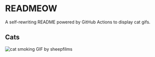 # READMEOW

A self-rewriting README powered by GitHub Actions to display cat gifs.

## Cats

![cat smoking GIF by sheepfilms](https://media4.giphy.com/media/l0ExdMHUDKteztyfe/200.gif?cid=9acd02dal9scqkbv3n9yimxkcohqkv8s9rslkc2vwgmtk48n&ep=v1_gifs_search&rid=200.gif&ct=g)
